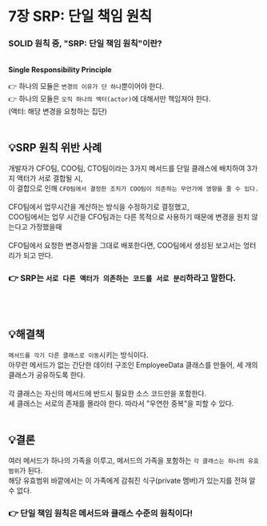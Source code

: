 # 7장 SRP: 단일 책임 원칙

### SOLID 원칙 중, "SRP: 단일 책임 원칙"이란?

<br />
<strong>Single Responsibility Principle</strong>
<br />

👉 하나의 모듈은 `변경의 이유가 단 하나`뿐이어야 한다.<br />
👉 하나의 모듈은 `오직 하나의 액터(actor)`에 대해서만 책임져야 한다.<br />
(액터: 해당 변경을 요청하는 집단)
<br />
<br />

## 💡<strong>SRP 원칙 위반 사례</strong>

개발자가 CFO팀, COO팀, CTO팀이라는 3가지 메서드를 단일 클래스에 배치하여 3가지 액터가 서로 결합될 시,<br />
이 결합으로 인해 `CFO팀에서 결정한 조치가 COO팀이 의존하는 무언가에 영향을 줄 수 있다.`
<br />
<br />
CFO팀에서 업무시간을 계산하는 방식을 수정하기로 결정했고,<br />
COO팀에서는 업무 시간을 CFO팀과는 다른 목적으로 사용하기 때문에 변경을 원치 않는다고 가정했을때
<br />
<br />
CFO팀에서 요청한 변경사항을 그대로 배포한다면, COO팀에서 생성된 보고서는 엉터리가 되고 만다.

### 👉 SRP는 `서로 다른 액터가 의존하는 코드를 서로 분리`하라고 말한다.

<br />
<br />

## 💡<strong>해결책</strong>

`메서드를 각기 다른 클래스로 이동`시키는 방식이다.<br />
아무런 메서드가 없는 간단한 데이터 구조인 EmployeeData 클래스를 만들어,
세 개의 클래스가 공유하도록 한다.
<br />
<br />
각 클래스는 자신의 메서드에 반드시 필요한 소스 코드만을 포함한다.<br />
세 클래스는 서로의 존재를 몰라야 한다. 따라서 "우연한 중복"을 피할 수 있다.
<br />
<br />

## 💡<strong>결론</strong>

여러 메서드가 하나의 가족을 이루고, 메서드의 가족을 포함하는 `각 클래스는 하나의 유효범위`가 된다.<br />
해당 유효범위 바깥에서는 이 가족에게 감춰진 식구(private 멤버)가 있는지를 전혀 알 수 없다.

### 👉 단일 책임 원칙은 메서드와 클래스 수준의 원칙이다!
